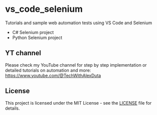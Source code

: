 # vs_code_selenium
Tutorials and sample web automation tests using VS Code and Selenium
- C# Selenium project
- Python Selenium project

## YT channel
Please check my YouTube channel for step by step implementation or detailed tutorials on automation and more: https://www.youtube.com/@TechWithAlexDuta

## License
This project is licensed under the MIT License - see the [LICENSE](LICENSE) file for details.